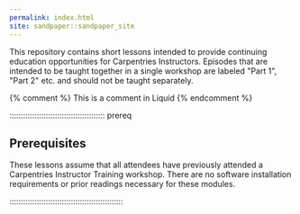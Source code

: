 ```yaml
---
permalink: index.html
site: sandpaper::sandpaper_site
---
```


This repository contains short lessons intended to provide continuing education opportunities for Carpentries Instructors.
Episodes that are intended to be taught together in a single workshop are labeled "Part 1", "Part 2" etc. and should not be
taught separately.

<!-- this is an html comment -->

{% comment %} This is a comment in Liquid {% endcomment %}

::::::::::::::::::::::::::::::::::::::::::  prereq

## Prerequisites

These lessons assume that all attendees have previously attended a Carpentries Instructor Training workshop. There are no
software installation requirements or prior readings necessary for these modules.


::::::::::::::::::::::::::::::::::::::::::::::::::





